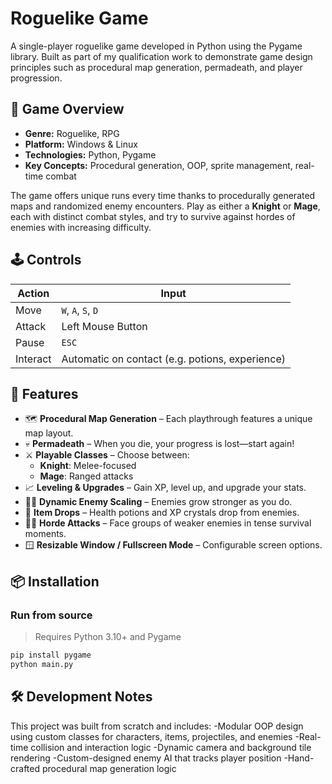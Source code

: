# Roguelike Game

A single-player roguelike game developed in Python using the Pygame library. Built as part of my qualification work to demonstrate game design principles such as procedural map generation, permadeath, and player progression.

## 🎯 Game Overview

- **Genre:** Roguelike, RPG
- **Platform:** Windows & Linux
- **Technologies:** Python, Pygame
- **Key Concepts:** Procedural generation, OOP, sprite management, real-time combat

The game offers unique runs every time thanks to procedurally generated maps and randomized enemy encounters. Play as either a **Knight** or **Mage**, each with distinct combat styles, and try to survive against hordes of enemies with increasing difficulty.

## 🕹️ Controls

| Action | Input |
|--------|-------|
| Move   | `W`, `A`, `S`, `D` |
| Attack | Left Mouse Button |
| Pause  | `ESC` |
| Interact | Automatic on contact (e.g. potions, experience) |

## 🧩 Features

- 🗺️ **Procedural Map Generation** – Each playthrough features a unique map layout.
- 💀 **Permadeath** – When you die, your progress is lost—start again!
- ⚔️ **Playable Classes** – Choose between:
  - **Knight**: Melee-focused
  - **Mage**: Ranged attacks
- 📈 **Leveling & Upgrades** – Gain XP, level up, and upgrade your stats.
- 🧟‍♂️ **Dynamic Enemy Scaling** – Enemies grow stronger as you do.
- 🧪 **Item Drops** – Health potions and XP crystals drop from enemies.
- 🧙‍♂️ **Horde Attacks** – Face groups of weaker enemies in tense survival moments.
- 🪟 **Resizable Window / Fullscreen Mode** – Configurable screen options.

## 📦 Installation

### Run from source

> Requires Python 3.10+ and Pygame

```bash
pip install pygame
python main.py
```

## 🛠️ Development Notes
This project was built from scratch and includes:
-Modular OOP design using custom classes for characters, items, projectiles, and enemies
-Real-time collision and interaction logic
-Dynamic camera and background tile rendering
-Custom-designed enemy AI that tracks player position
-Hand-crafted procedural map generation logic

